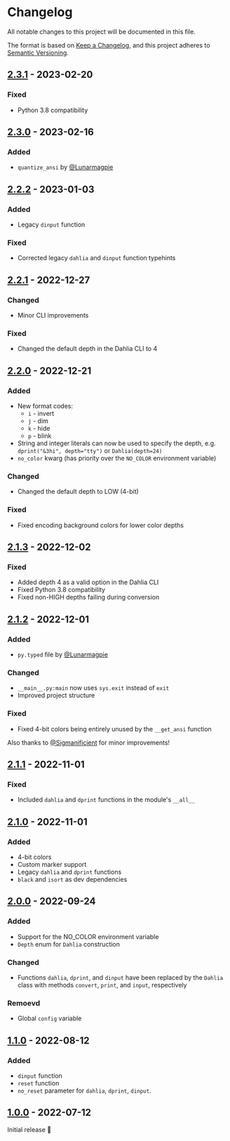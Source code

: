 # Changelog

All notable changes to this project will be documented in this file.

The format is based on [Keep a Changelog](https://keepachangelog.com/en/1.0.0/),
and this project adheres to [Semantic Versioning](https://semver.org/spec/v2.0.0.html).

## [2.3.1] - 2023-02-20

### Fixed
- Python 3.8 compatibility

## [2.3.0] - 2023-02-16

### Added
- `quantize_ansi` by [@Lunarmagpie](https://github.com/Lunarmagpie)

## [2.2.2] - 2023-01-03

### Added
- Legacy `dinput` function

### Fixed
- Corrected legacy `dahlia` and `dinput` function typehints

## [2.2.1] - 2022-12-27

### Changed
- Minor CLI improvements

### Fixed
- Changed the default depth in the Dahlia CLI to 4

## [2.2.0] - 2022-12-21

### Added
- New format codes:
  - `i` - invert
  - `j` - dim
  - `k` - hide
  - `p` - blink
- String and integer literals can now be used to specify the depth, e.g. `dprint("&3hi", depth="tty")` or `Dahlia(depth=24)`
- `no_color` kwarg (has priority over the `NO_COLOR` environment variable)

### Changed
- Changed the default depth to LOW (4-bit)

### Fixed
- Fixed encoding background colors for lower color depths

## [2.1.3] - 2022-12-02

### Fixed
- Added depth 4 as a valid option in the Dahlia CLI
- Fixed Python 3.8 compatibility
- Fixed non-HIGH depths failing during conversion

## [2.1.2] - 2022-12-01

### Added
- `py.typed` file by [@Lunarmagpie](https://github.com/Lunarmagpie)

### Changed
- `__main__.py:main` now uses `sys.exit` instead of `exit`
- Improved project structure

### Fixed
- Fixed 4-bit colors being entirely unused by the `__get_ansi` function

Also thanks to [@Sigmanificient](https://github.com/Sigmanificient) for minor improvements!

## [2.1.1] - 2022-11-01

### Fixed
- Included `dahlia` and `dprint` functions in the module's `__all__`

## [2.1.0] - 2022-11-01

### Added
- 4-bit colors
- Custom marker support
- Legacy `dahlia` and `dprint` functions
- `black` and `isort` as dev dependencies

## [2.0.0] - 2022-09-24

### Added
- Support for the NO_COLOR environment variable
- `Depth` enum for `Dahlia` construction

### Changed
- Functions `dahlia`, `dprint`, and `dinput` have been replaced by the `Dahlia` class with methods `convert`, `print`, and `input`, respectively

### Remoevd
- Global `config` variable

## [1.1.0] - 2022-08-12

### Added
- `dinput` function
- `reset` function
- `no_reset` parameter for `dahlia`, `dprint`, `dinput`.

## [1.0.0] - 2022-07-12

Initial release 🎉

[1.0.0]: https://github.com/trag1c/Dahlia/releases/tag/1.0.0
[1.1.0]: https://github.com/trag1c/Dahlia/compare/1.0.0...1.1.0
[2.0.0]: https://github.com/trag1c/Dahlia/compare/1.1.0...2.0.0
[2.1.0]: https://github.com/trag1c/Dahlia/compare/2.0.0...2.1.0
[2.1.1]: https://github.com/trag1c/Dahlia/compare/2.1.0...2.1.1
[2.1.2]: https://github.com/trag1c/Dahlia/compare/2.1.1...2.1.2
[2.1.3]: https://github.com/trag1c/Dahlia/compare/2.1.2...2.1.3
[2.2.0]: https://github.com/trag1c/Dahlia/compare/2.1.3...2.2.0
[2.2.1]: https://github.com/trag1c/Dahlia/compare/2.2.0...2.2.1
[2.2.2]: https://github.com/trag1c/Dahlia/compare/2.2.1...2.2.2
[2.3.0]: https://github.com/trag1c/Dahlia/compare/2.2.2...2.3.0
[2.3.1]: https://github.com/trag1c/Dahlia/compare/2.3.0...2.3.1